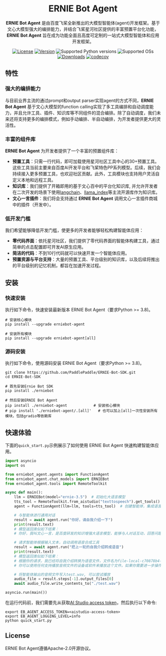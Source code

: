 <div align="center">

<h1>ERNIE Bot Agent</h1>

**ERNIE Bot Agent** 是由百度飞桨全新推出的大模型智能体(agent)开发框架。基于文心大模型强大的编排能力，并结合飞桨星河社区提供的丰富预置平台化功能，**ERNIE Bot Agent** 旨在成为功能全面且高度可定制的一站式大模型智能体和应用开发框架。

[![License](https://img.shields.io/badge/license-Apache%202-blue.svg)](LICENSE)
[![Version](https://img.shields.io/github/release/PaddlePaddle/ERNIE-Bot-SDK.svg)](https://github.com/PaddlePaddle/ERNIE-Bot-SDK/releases)
![Supported Python versions](https://img.shields.io/badge/python-3.8+-orange.svg)
![Supported OSs](https://img.shields.io/badge/os-linux%2C%20win%2C%20mac-yellow.svg)
[![Downloads](https://pepy.tech/badge/erniebot-agent)](https://pepy.tech/project/erniebot-agent)
[![codecov](https://codecov.io/gh/PaddlePaddle/ERNIE-Bot-SDK/branch/develop/graph/badge.svg)](https://codecov.io/gh/PaddlePaddle/ERNIE-Bot-SDK)

</div>

## 特性

### 强大的编排能力

与目前业界主流的通过prompt和output parser实现agent的方式不同，**ERNIE Bot Agent** 基于文心大模型的function calling实现了多工具编排和自动调度能力，并且允许工具、插件、知识库等不同组件的混合编排。除了自动调度，我们未来还将支持更多的编排模式，例如手动编排、半自动编排，为开发者提供更大的灵活性。

### 丰富的组件库

**ERNIE Bot Agent** 为开发者提供了一个丰富的预置组件库：

- **预置工具**：只需一行代码，即可加载使用星河社区工具中心的30+预置工具。这些工具当前主要来自百度AI开发平台和飞桨特色PP系列模型。后续，我们会持续接入更多预置工具，也欢迎社区贡献。此外，工具模块也支持用户灵活自定义本地和远程工具。
- **知识库**：我们提供了开箱即用的基于文心百中的平台化知识库, 并允许开发者在二次开发的场景下使用[langchain](https://github.com/langchain-ai/langchain)、[llama_index](https://github.com/run-llama/llama_index)等主流开源库作为知识库。
- **文心一言插件**：我们将会支持通过 **ERNIE Bot Agent** 调用文心一言插件商城中的插件（开发中）。

### 低开发门槛

我们希望能够降低开发门槛，使更多的开发者能够轻松构建智能体应用：

- **零代码界面**：依托星河社区，我们提供了零代码界面的智能体构建工具，通过简单的点击配置即可开发AI原生应用。
- **简洁的代码**：不到10行代码就可以快速开发一个智能体应用。
- **预置资源与平台支持**：大量的预置工具、平台级别的知识库，以及后续将推出的平台级别的记忆机制，都旨在加速开发过程。


## 安装

### 快速安装

执行如下命令，快速安装最新版本 ERNIE Bot Agent（要求Python >= 3.8)。

```shell
# 安装核心模块
pip install --upgrade erniebot-agent

# 安装所有模块
pip install --upgrade erniebot-agent[all]
```

### 源码安装

执行如下命令，使用源码安装 ERNIE Bot Agent（要求Python >= 3.8)。

```shell
git clone https://github.com/PaddlePaddle/ERNIE-Bot-SDK.git
cd ERNIE-Bot-SDK

# 首先安装Ernie Bot SDK
pip install ./erniebot

# 然后安装ERNIE Bot Agent
pip install ./erniebot-agent            # 安装核心模块
# pip install './erniebot-agent/.[all]'   # 也可以加上[all]一次性安装所有模块，包括gradio等依赖库
```

## 快速体验

下面的`quick_start.py`示例展示了如何使用 ERNIE Bot Agent 快速构建智能体应用。

```python
import asyncio
import os

from erniebot_agent.agents import FunctionAgent
from erniebot_agent.chat_models import ERNIEBot
from erniebot_agent.tools import RemoteToolkit

async def main():
    llm = ERNIEBot(model="ernie-3.5")  # 初始化大语言模型
    tts_tool = RemoteToolkit.from_aistudio("texttospeech").get_tools()  # 获取语音合成工具
    agent = FunctionAgent(llm=llm, tools=tts_tool)  # 创建智能体，集成语言模型与工具

    # 与智能体进行通用对话
    result = await agent.run("你好，请自我介绍一下")
    print(result.text)
    # 模型返回类似如下结果：
    # 你好，我叫文心一言，是百度研发的知识增强大语言模型，能够与人对话互动，回答问题，协助创作，高效便捷地帮助人们获取信息、知识和灵感。

    # 请求智能体根据输入文本，自动调用语音合成工具
    result = await agent.run("把上一轮的自我介绍转成语音")
    print(result.text)
    # 模型返回类似如下结果：
    # 根据你的请求，我已经将自我介绍转换为语音文件，文件名为file-local-c70878b4-a3f6-11ee-95d0-506b4b225bd6。
    # 你可以使用任何支持播放音频文件的设备或软件来播放这个文件。如果你需要进一步操作或有其他问题，请随时告诉我。

    # 将智能体输出的音频文件写入test.wav, 可以尝试播放
    audio_file = result.steps[-1].output_files[0]
    await audio_file.write_contents_to("./test.wav")

asyncio.run(main())
```

在运行代码前，我们需要先从获取[AI Studio access token](https://aistudio.baidu.com/index/accessToken)，然后执行以下命令:
```shell
export EB_AGENT_ACCESS_TOKEN=<aistudio-access-token>
export EB_AGENT_LOGGING_LEVEL=info
python quick_start.py
```

## License

ERNIE Bot Agent遵循Apache-2.0开源协议。
